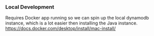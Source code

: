 ### Local Development
Requires Docker app running so we can spin up the local dynamodb instance, which is a lot easier then installing the Java instance.
https://docs.docker.com/desktop/install/mac-install/

